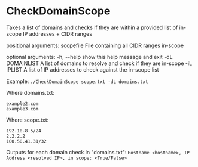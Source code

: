 # CheckDomainScope
Takes a list of domains and checks if they are within a provided list of in-scope IP addresses + CIDR ranges

positional arguments:
  scopefile       File containing all CIDR ranges in-scope

optional arguments:
  -h, --help      show this help message and exit
  -dL DOMAINLIST  A list of domains to resolve and check if they are in-scope
  -iL IPLIST      A list of IP addresses to check against the in-scope list

Example: 
`./CheckDomainScope scope.txt -dL domains.txt`

Where domains.txt:
```Example1.com
example2.com
example3.com
```

Where scope.txt:
```1.1.1.1/30
192.10.8.5/24
2.2.2.2
100.50.41.31/32
```

Outputs for each domain check in "domains.txt": 
`Hostname <hostname>, IP Address <resolved IP>, in scope: <True/False>`
